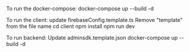 To run the docker-compose:
docker-compose up --build -d 

To run the client: 
update firebaseConfig.template.ts
Remove "template" from the file name
cd client
npm install
npm run dev

To run backend: 
Update adminsdk.template.json
docker-compose up --build -d 